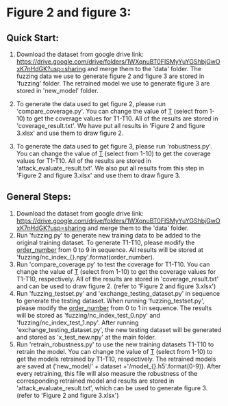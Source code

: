# Figure 2 and figure 3:

## Quick Start:

1. Download the dataset from google drive link: https://drive.google.com/drive/folders/1WXqnuBT0FISMyYuYGShbjGwOxK7nHdGK?usp=sharing and merge them to the 'data' folder. The fuzzing data we use to generate figure 2 and figure 3 are stored in 'fuzzing' folder. The retrained model we use to generate figure 3 are stored in 'new_model' folder. 

2. To generate the data used to get figure 2, please run 'compare_coverage.py'. You can change the value of [T](https://github.com/DNNTesting/CovTesting/blob/a7bd6da7833124796b9d7fcabce85055a097d1b1/Figure%202%20and%20figure%203/compare_coverage.py#L253) (select from 1-10) to get the coverage values for T1-T10. All of the results are stored in 'coverage_result.txt'. We have put all results in 'Figure 2 and figure 3.xlsx' and use them to draw figure 2.

3.  To generate the data used to get figure 3, please run 'robustness.py'. You can change the value of [T](https://github.com/DNNTesting/CovTesting/blob/5abea2564bb247e54caa2908248d44a956b914f7/Figure%202%20and%20figure%203/robustness.py#L381) (select from 1-10) to get the coverage values for T1-T10. All of the results are stored in 'attack_evaluate_result.txt'. We also put all results from this step in 'Figure 2 and figure 3.xlsx' and use them to draw figure 3.

   

## General Steps:

1. Download the dataset from google drive link: https://drive.google.com/drive/folders/1WXqnuBT0FISMyYuYGShbjGwOxK7nHdGK?usp=sharing and merge them to the 'data' folder.
2. Run 'fuzzing.py' to generate new training data to be added to the original training dataset. To generate T1-T10, please modify the [order_number](https://github.com/DNNTesting/CovTesting/blob/250ac8148a1532f900d4129ac24423fba3c3b1cf/Figure%202%20and%20figure%203/fuzzing.py#L336) from 0 to 9 in sequence. All results will be stored at  'fuzzing/nc_index_{}.npy'.format(order_number).
3. Run 'compare_coverage.py' to test the coverage for T1-T10. You can change the value of [T](https://github.com/DNNTesting/CovTesting/blob/a7bd6da7833124796b9d7fcabce85055a097d1b1/Figure%202%20and%20figure%203/compare_coverage.py#L253) (select from 1-10) to get the coverage values for T1-T10, respectively. All of the results are stored in 'coverage_result.txt' and can be used to draw figure 2. (refer to 'Figure 2 and figure 3.xlsx')
4. Run 'fuzzing_testset.py' and 'exchange_testing_dataset.py' in sequence to generate the testing dataset. When running 'fuzzing_testset.py', please modify the [order_number](https://github.com/DNNTesting/CovTesting/blob/d59eaac69cfb9013221463db1c52283c2200b99e/Figure%202%20and%20figure%203/fuzzing_testset.py#L336) from 0 to 1 in sequence. The results will be stored as 'fuzzing/nc_index_test_0.npy' and 'fuzzing/nc_index_test_1.npy'. After running 'exchange_testing_dataset.py', the new testing dataset will be generated and stored as 'x_test_new.npy' at the main folder. 
5. Run 'retrain_robustness.py' to use the new training datasets T1-T10 to retrain the model. You can change the value of [T](https://github.com/DNNTesting/CovTesting/blob/d59eaac69cfb9013221463db1c52283c2200b99e/Figure%202%20and%20figure%203/retrain_robustness.py#L381) (select from 1-10) to get the models retrained by T1-T10, respectively. The retrained models are saved at ('new_model/' + dataset +'/model_{}.h5'.format(0-9)). After every  retraining, this file will also measure the robustness of the corresponding retrained model and results are stored in 'attack_evaluate_result.txt', which can be used to generate figure 3. (refer to 'Figure 2 and figure 3.xlsx')





